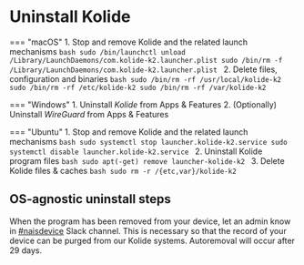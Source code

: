 # Uninstall Kolide

=== "macOS"
    1. Stop and remove Kolide and the related launch mechanisms
    ```bash
    sudo /bin/launchctl unload /Library/LaunchDaemons/com.kolide-k2.launcher.plist
    sudo /bin/rm -f /Library/LaunchDaemons/com.kolide-k2.launcher.plist
    ```
    2. Delete files, configuration and binaries
    ```bash
    sudo /bin/rm -rf /usr/local/kolide-k2
    sudo /bin/rm -rf /etc/kolide-k2
    sudo /bin/rm -rf /var/kolide-k2
    ```

=== "Windows"
    1. Uninstall _Kolide_ from Apps & Features 
    2. (Optionally) Uninstall _WireGuard_ from Apps & Features

=== "Ubuntu"
    1. Stop and remove Kolide and the related launch mechanisms
    ```bash
    sudo systemctl stop launcher.kolide-k2.service
    sudo systemctl disable launcher.kolide-k2.service
    ```
    2. Uninstall Kolide program files
    ```bash
    sudo apt(-get) remove launcher-kolide-k2
    ```
    3. Delete Kolide files & caches
    ```bash
    sudo rm -r /{etc,var}/kolide-k2
    ```

## OS-agnostic uninstall steps

When the program has been removed from your device, let an admin know in [#naisdevice](https://nav-it.slack.com/archives/C013XV66XHB) Slack channel. 
This is necessary so that the record of your device can be purged from our Kolide systems. Autoremoval will occur after 29 days.
